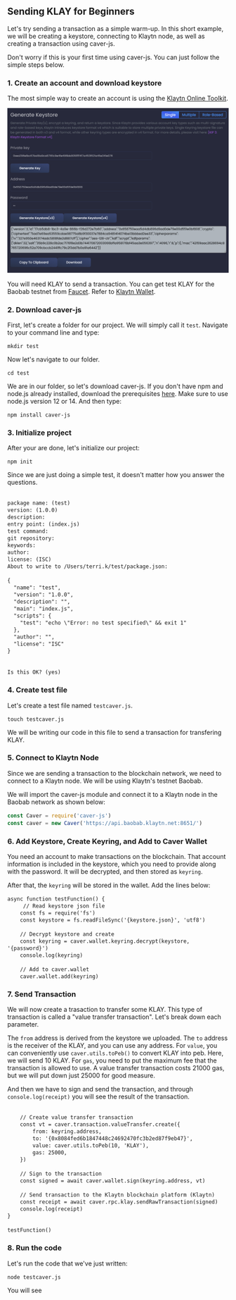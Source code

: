 ## Sending KLAY for Beginners <a id="sending-klay-at-a-glance"></a>

Let's try sending a transaction as a simple warm-up. In this short example, we will be creating a keystore, connecting to Klaytn node, as well as creating a transaction using caver-js.

Don't worry if this is your first time using caver-js. You can just follow the simple steps below.
 
### 1. Create an account and download keystore <a id="1.-create-an-account-and-download-keystore"></a>
The most simple way to create an account is using the [Klaytn Online Toolkit](https://klaytn.github.io/klaytn-online-toolkit/misc/generateKeystore).

![](../images/keystore.png)

You will need KLAY to send a transaction. You can get test KLAY for the Baobab testnet from [Faucet](https://baobab.wallet.klaytn.foundation/faucet). Refer to [Klaytn Wallet](../../../toolkit/klaytn-wallet.md#how-to-receive-baobab-testnet-klay).

### 2. Download caver-js <a id="2.-download-caver-js"></a>

First, let's create a folder for our project. We will simply call it `test`. Navigate to your command line and type:

```
mkdir test
```

Now let's navigate to our folder.

```
cd test
```

We are in our folder, so let's download caver-js. If you don't have npm and node.js already installed, download the prerequisites [here](). Make sure to use node.js version 12 or 14. And then type:

```
npm install caver-js
```

### 3. Initialize project <a id="3.-initialize-project"></a>

After your are done, let's initialize our project:

```
npm init
```

Since we are just doing a simple test, it doesn't matter how you answer the questions.

```

package name: (test) 
version: (1.0.0) 
description: 
entry point: (index.js) 
test command: 
git repository: 
keywords: 
author: 
license: (ISC) 
About to write to /Users/terri.k/test/package.json:

{
  "name": "test",
  "version": "1.0.0",
  "description": "",
  "main": "index.js",
  "scripts": {
    "test": "echo \"Error: no test specified\" && exit 1"
  },
  "author": "",
  "license": "ISC"
}


Is this OK? (yes)
```

### 4. Create test file <a id="4.-create-test-file"></a>

Let's create a test file named `testcaver.js`.

``` 
touch testcaver.js
```

We will be writing our code in this file to send a transaction for transfering KLAY.


### 5. Connect to Klaytn Node <a id="5.-connect-to-klaytn-node"></a> 

Since we are sending a transaction to the blockchain network, we need to connect to a Klaytn node. We will be using Klaytn's testnet Baobab.

We will import the caver-js module and connect it to a Klaytn node in the Baobab network as shown below:

```javascript
const Caver = require('caver-js')
const caver = new Caver('https://api.baobab.klaytn.net:8651/')
```

### 6. Add Keystore, Create Keyring, and Add to Caver Wallet <a id="6.-add-keystore-create-keyring-and-add-to-caver-wallet"></a> 

You need an account to make transactions on the blockchain. That account information is included in the keystore, which you need to provide along with the password. It will be decrypted, and then stored as `keyring`.

After that, the `keyring` will be stored in the wallet. Add the lines below:

```
async function testFunction() {
	 // Read keystore json file
    const fs = require('fs')
	const keystore = fs.readFileSync('{keystore.json}', 'utf8')

	// Decrypt keystore and create
	const keyring = caver.wallet.keyring.decrypt(keystore, '{password}')
	console.log(keyring)

    // Add to caver.wallet
	caver.wallet.add(keyring)
```

### 7. Send Transaction <a id="7.-send-transaction"></a> 

We will now create a trasaction to transfer some KLAY. This type of transaction is called a "value transfer transaction". Let's break down each parameter.

The `from` address is derived from the keystore we uploaded. The `to` address is the receiver of the KLAY, and you can use any address. For `value`, you can conveniently use `caver.utils.toPeb()` to convert KLAY into peb. Here, we will send 10 KLAY. For `gas`, you need to put the maximum fee that the transaction is allowed to use. A value transfer transaction costs 21000 gas, but we will put down just 25000 for good measure.

And then we have to sign and send the transaction, and through `console.log(receipt)` you will see the result of the transaction.

```
	
	// Create value transfer transaction
	const vt = caver.transaction.valueTransfer.create({
		from: keyring.address,
		to: '{0x8084fed6b1847448c24692470fc3b2ed87f9eb47}',
		value: caver.utils.toPeb(10, 'KLAY'),
		gas: 25000,
	})

	// Sign to the transaction
	const signed = await caver.wallet.sign(keyring.address, vt)

	// Send transaction to the Klaytn blockchain platform (Klaytn)
	const receipt = await caver.rpc.klay.sendRawTransaction(signed)
	console.log(receipt)
}

testFunction()
```

### 8. Run the code <a id="8.-run-the-code"></a>

Let's run the code that we've just written:

```
node testcaver.js
```

You will see 
